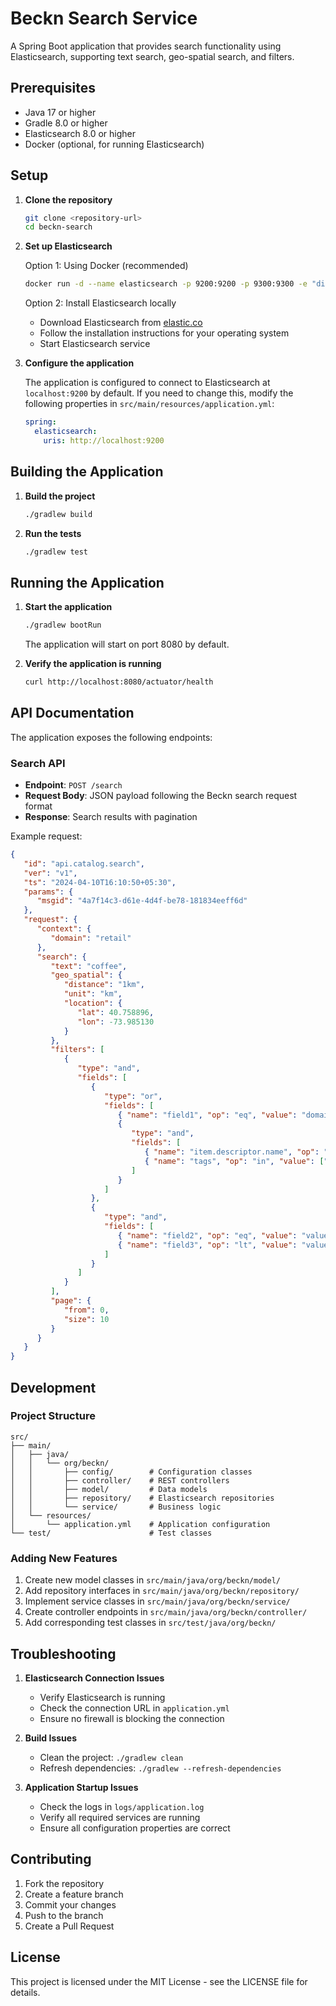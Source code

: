 # Beckn Search Service

A Spring Boot application that provides search functionality using Elasticsearch, supporting text search, geo-spatial search, and filters.

## Prerequisites

- Java 17 or higher
- Gradle 8.0 or higher
- Elasticsearch 8.0 or higher
- Docker (optional, for running Elasticsearch)

## Setup

1. **Clone the repository**
   ```bash
   git clone <repository-url>
   cd beckn-search
   ```

2. **Set up Elasticsearch**
   
   Option 1: Using Docker (recommended)
   ```bash
   docker run -d --name elasticsearch -p 9200:9200 -p 9300:9300 -e "discovery.type=single-node" -e "xpack.security.enabled=false" elasticsearch:8.0.0
   ```

   Option 2: Install Elasticsearch locally
   - Download Elasticsearch from [elastic.co](https://www.elastic.co/downloads/elasticsearch)
   - Follow the installation instructions for your operating system
   - Start Elasticsearch service

3. **Configure the application**
   
   The application is configured to connect to Elasticsearch at `localhost:9200` by default. If you need to change this, modify the following properties in `src/main/resources/application.yml`:
   ```yaml
   spring:
     elasticsearch:
       uris: http://localhost:9200
   ```

## Building the Application

1. **Build the project**
   ```bash
   ./gradlew build
   ```

2. **Run the tests**
   ```bash
   ./gradlew test
   ```

## Running the Application

1. **Start the application**
   ```bash
   ./gradlew bootRun
   ```

   The application will start on port 8080 by default.

2. **Verify the application is running**
   ```bash
   curl http://localhost:8080/actuator/health
   ```

## API Documentation

The application exposes the following endpoints:

### Search API

- **Endpoint**: `POST /search`
- **Request Body**: JSON payload following the Beckn search request format
- **Response**: Search results with pagination

Example request:
```json
{
   "id": "api.catalog.search",
   "ver": "v1",
   "ts": "2024-04-10T16:10:50+05:30",
   "params": {
      "msgid": "4a7f14c3-d61e-4d4f-be78-181834eeff6d"
   },
   "request": {
      "context": {
         "domain": "retail"
      },
      "search": {
         "text": "coffee",
         "geo_spatial": {
            "distance": "1km",
            "unit": "km",
            "location": {
               "lat": 40.758896,
               "lon": -73.985130
            }
         },
         "filters": [
            {
               "type": "and",
               "fields": [
                  {
                     "type": "or",
                     "fields": [
                        { "name": "field1", "op": "eq", "value": "domain1" },
                        {
                           "type": "and",
                           "fields": [
                              { "name": "item.descriptor.name", "op": "eq", "value": "item1" },
                              { "name": "tags", "op": "in", "value": ["tag1", "tag2"] }
                           ]
                        }
                     ]
                  },
                  {
                     "type": "and",
                     "fields": [
                        { "name": "field2", "op": "eq", "value": "value2" },
                        { "name": "field3", "op": "lt", "value": "value3" }
                     ]
                  }
               ]
            }
         ],
         "page": {
            "from": 0,
            "size": 10
         }
      }
   }
}
```

## Development

### Project Structure

```
src/
├── main/
│   ├── java/
│   │   └── org/beckn/
│   │       ├── config/        # Configuration classes
│   │       ├── controller/    # REST controllers
│   │       ├── model/         # Data models
│   │       ├── repository/    # Elasticsearch repositories
│   │       └── service/       # Business logic
│   └── resources/
│       └── application.yml    # Application configuration
└── test/                      # Test classes
```

### Adding New Features

1. Create new model classes in `src/main/java/org/beckn/model/`
2. Add repository interfaces in `src/main/java/org/beckn/repository/`
3. Implement service classes in `src/main/java/org/beckn/service/`
4. Create controller endpoints in `src/main/java/org/beckn/controller/`
5. Add corresponding test classes in `src/test/java/org/beckn/`

## Troubleshooting

1. **Elasticsearch Connection Issues**
   - Verify Elasticsearch is running
   - Check the connection URL in `application.yml`
   - Ensure no firewall is blocking the connection

2. **Build Issues**
   - Clean the project: `./gradlew clean`
   - Refresh dependencies: `./gradlew --refresh-dependencies`

3. **Application Startup Issues**
   - Check the logs in `logs/application.log`
   - Verify all required services are running
   - Ensure all configuration properties are correct

## Contributing

1. Fork the repository
2. Create a feature branch
3. Commit your changes
4. Push to the branch
5. Create a Pull Request

## License

This project is licensed under the MIT License - see the LICENSE file for details.
